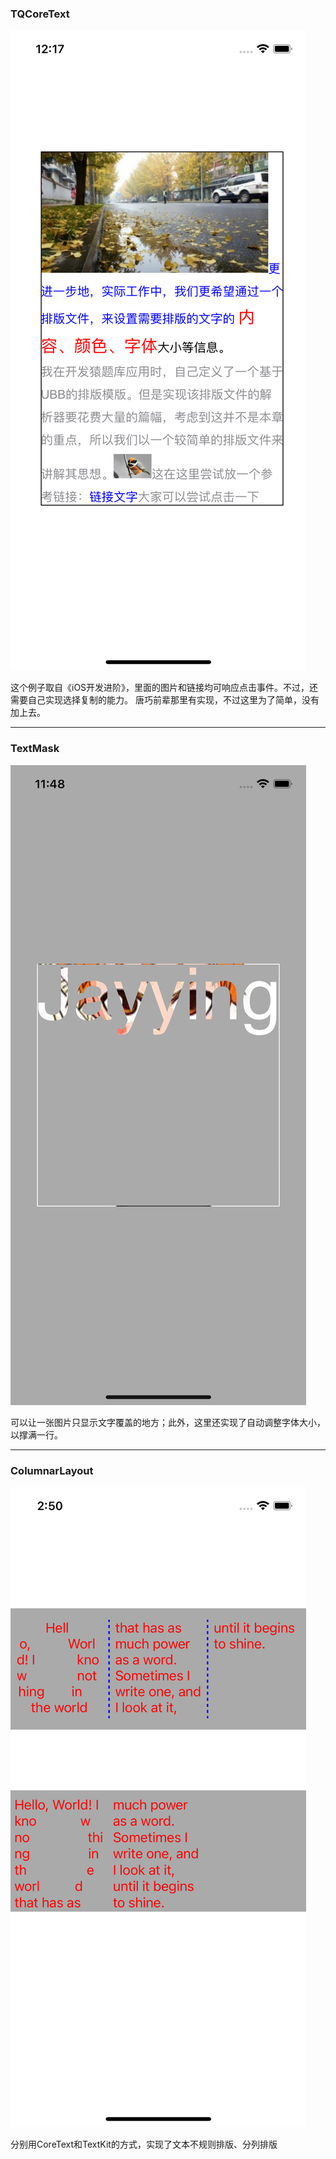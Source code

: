 ### TQCoreText

![](./Resources/1.png)

这个例子取自《iOS开发进阶》，里面的图片和链接均可响应点击事件。不过，还需要自己实现选择复制的能力。
唐巧前辈那里有实现，不过这里为了简单，没有加上去。

---
### TextMask

![](./Resources/2.png)

可以让一张图片只显示文字覆盖的地方；此外，这里还实现了自动调整字体大小，以撑满一行。

---
### ColumnarLayout

![](./Resources/3.png)

分别用CoreText和TextKit的方式，实现了文本不规则排版、分列排版